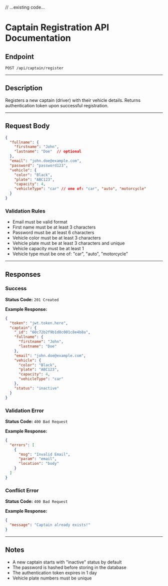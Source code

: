 // ...existing code...

# Captain Registration API Documentation 

## Endpoint

`POST /api/captain/register`

---

## Description

Registers a new captain (driver) with their vehicle details. Returns authentication token upon successful registration.

---

## Request Body

```json
{
  "fullname": {
    "firstname": "John",
    "lastname": "Doe"  // optional
  },
  "email": "john.doe@example.com",
  "password": "password123",
  "vehicle": {
    "color": "Black",
    "plate": "ABC123",
    "capacity": 4,
    "vehicleType": "car" // one of: "car", "auto", "motorcycle"
  }
}
```

### Validation Rules

- Email must be valid format
- First name must be at least 3 characters
- Password must be at least 6 characters
- Vehicle color must be at least 3 characters
- Vehicle plate must be at least 3 characters and unique
- Vehicle capacity must be at least 1
- Vehicle type must be one of: "car", "auto", "motorcycle"

---

## Responses

### Success

**Status Code:** `201 Created`

**Example Response:**

```json
{
  "token": "jwt.token.here",
  "captain": {
    "_id": "60c72b2f9b1d8c001c8e4b8a",
    "fullname": {
      "firstname": "John",  
      "lastname": "Doe"
    },
    "email": "john.doe@example.com",
    "vehicle": {
      "color": "Black",
      "plate": "ABC123",
      "capacity": 4,
      "vehicleType": "car"
    },
    "status": "inactive"
  }
}
```

### Validation Error

**Status Code:** `400 Bad Request`

**Example Response:**

```json
{
  "errors": [
    {
      "msg": "Invalid Email",
      "param": "email",
      "location": "body"
    }
  ]
}
```

### Conflict Error

**Status Code:** `400 Bad Request`

**Example Response:**

```json
{
  "message": "Captain already exists!"
}
```

---

## Notes

- A new captain starts with "inactive" status by default
- The password is hashed before storing in the database
- The authentication token expires in 1 day
- Vehicle plate numbers must be unique